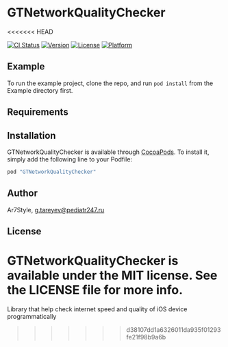 # GTNetworkQualityChecker
<<<<<<< HEAD

[![CI Status](http://img.shields.io/travis/Ar7Style/GTNetworkQualityChecker.svg?style=flat)](https://travis-ci.org/Ar7Style/GTNetworkQualityChecker)
[![Version](https://img.shields.io/cocoapods/v/GTNetworkQualityChecker.svg?style=flat)](http://cocoapods.org/pods/GTNetworkQualityChecker)
[![License](https://img.shields.io/cocoapods/l/GTNetworkQualityChecker.svg?style=flat)](http://cocoapods.org/pods/GTNetworkQualityChecker)
[![Platform](https://img.shields.io/cocoapods/p/GTNetworkQualityChecker.svg?style=flat)](http://cocoapods.org/pods/GTNetworkQualityChecker)

## Example

To run the example project, clone the repo, and run `pod install` from the Example directory first.

## Requirements

## Installation

GTNetworkQualityChecker is available through [CocoaPods](http://cocoapods.org). To install
it, simply add the following line to your Podfile:

```ruby
pod "GTNetworkQualityChecker"
```

## Author

Ar7Style, g.tareyev@pediatr247.ru

## License

GTNetworkQualityChecker is available under the MIT license. See the LICENSE file for more info.
=======
Library that help check internet speed and quality of iOS device programmatically
>>>>>>> d38107dd1a6326011da935f01293fe21f98b9a6b
